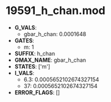 # 19591_h_chan.mod

- **G_VALS**:
  - gbar_h_chan: 0.0001648
- **GATES**:
  - m: 1
- **SUFFIX**: h_chan
- **GMAX_NAME**: gbar_h_chan
- **STATES**: ['m']
- **I_VALS**:
  - 6.3: 0.0005652102674327154
  - 37: 0.0005652102674327154
- **ERROR_FLAGS**: []
